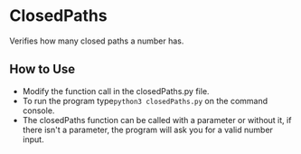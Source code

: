 # ClosedPaths 
Verifies how many closed paths a number has. 

## How to Use
* Modify the function call in the closedPaths.py file.
* To run the program type```python3 closedPaths.py``` on the command console.
* The closedPaths function can be called with a parameter or without it, if there isn't a parameter, the program will ask you for a valid number input.